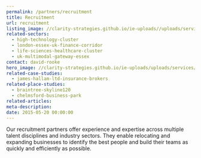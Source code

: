 ```yaml
---
permalink: /partners/recruitment
title: Recruitment
url: recruitment
listing_image: //clarity-strategies.github.io/ie-uploads//uploads/services/Recruitment_lstg_555x300.jpg
related-sectors:
  - high-technology-cluster
  - london-essex-uk-finance-corridor
  - life-sciences-healthcare-cluster
  - uk-multimodal-gateway-essex
contact: david-rooke
hero_image: //clarity-strategies.github.io/ie-uploads/uploads/services/Recruitment_1980x600.jpg
related-case-studies:
  - james-hallam-ltd-insurance-brokers
related-place-studies:
  - braintree-skyline120
  - chelmsford-business-park
related-articles:
meta-description: 
date: 2015-05-20 00:00:00
---
```


Our recruitment partners offer experience and expertise across multiple talent disciplines and industry sectors. They enable relocating and expanding businesses to identify the best people and build their teams as quickly and efficiently as possible.